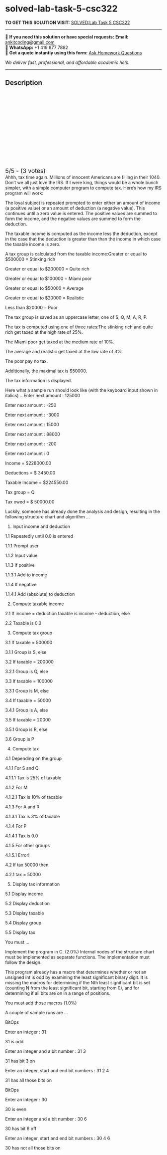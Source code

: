 # solved-lab-task-5-csc322
**TO GET THIS SOLUTION VISIT:** [SOLVED:Lab Task 5 CSC322](https://www.ankitcodinghub.com/product/solvedlab-task-5-solution/)


---

📩 **If you need this solution or have special requests:** **Email:** ankitcoding@gmail.com  
📱 **WhatsApp:** +1 419 877 7882  
📄 **Get a quote instantly using this form:** [Ask Homework Questions](https://www.ankitcodinghub.com/services/ask-homework-questions/)

*We deliver fast, professional, and affordable academic help.*

---

<h2>Description</h2>



<div class="kk-star-ratings kksr-auto kksr-align-center kksr-valign-top" data-payload="{&quot;align&quot;:&quot;center&quot;,&quot;id&quot;:&quot;3498&quot;,&quot;slug&quot;:&quot;default&quot;,&quot;valign&quot;:&quot;top&quot;,&quot;ignore&quot;:&quot;&quot;,&quot;reference&quot;:&quot;auto&quot;,&quot;class&quot;:&quot;&quot;,&quot;count&quot;:&quot;3&quot;,&quot;legendonly&quot;:&quot;&quot;,&quot;readonly&quot;:&quot;&quot;,&quot;score&quot;:&quot;5&quot;,&quot;starsonly&quot;:&quot;&quot;,&quot;best&quot;:&quot;5&quot;,&quot;gap&quot;:&quot;4&quot;,&quot;greet&quot;:&quot;Rate this product&quot;,&quot;legend&quot;:&quot;5\/5 - (3 votes)&quot;,&quot;size&quot;:&quot;24&quot;,&quot;title&quot;:&quot;SOLVED:Lab Task 5 CSC322&quot;,&quot;width&quot;:&quot;138&quot;,&quot;_legend&quot;:&quot;{score}\/{best} - ({count} {votes})&quot;,&quot;font_factor&quot;:&quot;1.25&quot;}">

<div class="kksr-stars">

<div class="kksr-stars-inactive">
            <div class="kksr-star" data-star="1" style="padding-right: 4px">


<div class="kksr-icon" style="width: 24px; height: 24px;"></div>
        </div>
            <div class="kksr-star" data-star="2" style="padding-right: 4px">


<div class="kksr-icon" style="width: 24px; height: 24px;"></div>
        </div>
            <div class="kksr-star" data-star="3" style="padding-right: 4px">


<div class="kksr-icon" style="width: 24px; height: 24px;"></div>
        </div>
            <div class="kksr-star" data-star="4" style="padding-right: 4px">


<div class="kksr-icon" style="width: 24px; height: 24px;"></div>
        </div>
            <div class="kksr-star" data-star="5" style="padding-right: 4px">


<div class="kksr-icon" style="width: 24px; height: 24px;"></div>
        </div>
    </div>

<div class="kksr-stars-active" style="width: 138px;">
            <div class="kksr-star" style="padding-right: 4px">


<div class="kksr-icon" style="width: 24px; height: 24px;"></div>
        </div>
            <div class="kksr-star" style="padding-right: 4px">


<div class="kksr-icon" style="width: 24px; height: 24px;"></div>
        </div>
            <div class="kksr-star" style="padding-right: 4px">


<div class="kksr-icon" style="width: 24px; height: 24px;"></div>
        </div>
            <div class="kksr-star" style="padding-right: 4px">


<div class="kksr-icon" style="width: 24px; height: 24px;"></div>
        </div>
            <div class="kksr-star" style="padding-right: 4px">


<div class="kksr-icon" style="width: 24px; height: 24px;"></div>
        </div>
    </div>
</div>


<div class="kksr-legend" style="font-size: 19.2px;">
            5/5 - (3 votes)    </div>
    </div>
Ahhh, tax time again. Millions of innocent Americans are filling in their 1040. Don’t we all just love the IRS. If I were king, things would be a whole bunch simpler, with a simple computer program to compute tax. Here’s how my IRS program will work:

The loyal subject is repeated prompted to enter either an amount of income (a positive value) or an amount of deduction (a negative value). This continues until a zero value is entered. The positive values are summed to form the income, and the negative values are summed to form the deduction.

The taxable income is computed as the income less the deduction, except in the case that the deduction is greater than than the income in which case the taxable income is zero.

A tax group is calculated from the taxable income:Greater or equal to $500000 = Stinking rich

Greater or equal to $200000 = Quite rich

Greater or equal to $100000 = Miami poor

Greater or equal to $50000 = Average

Greater or equal to $20000 = Realistic

Less than $20000 = Poor

The tax group is saved as an uppercase letter, one of S, Q, M, A, R, P.

The tax is computed using one of three rates:The stinking rich and quite rich get taxed at the high rate of 25%.

The Miami poor get taxed at the medium rate of 10%.

The average and realistic get taxed at the low rate of 3%.

The poor pay no tax.

Additionally, the maximal tax is $50000.

The tax information is displayed.

Here what a sample run should look like (with the keyboard input shown in italics) …Enter next amount : 125000

Enter next amount : -250

Enter next amount : -3000

Enter next amount : 15000

Enter next amount : 88000

Enter next amount : -200

Enter next amount : 0

Income = $228000.00

Deductions = $ 3450.00

Taxable Income = $224550.00

Tax group = Q

Tax owed = $ 50000.00

Luckily, someone has already done the analysis and design, resulting in the following structure chart and algorithm …

1. Input income and deduction

1.1 Repeatedly until 0.0 is entered

1.1.1 Prompt user

1.1.2 Input value

1.1.3 If positive

1.1.3.1 Add to income

1.1.4 If negative

1.1.4.1 Add (absolute) to deduction

2. Compute taxable income

2.1 If income = deduction taxable is income – deduction, else

2.2 Taxable is 0.0

3. Compute tax group

3.1 If taxable = 500000

3.1.1 Group is S, else

3.2 If taxable = 200000

3.2.1 Group is Q, else

3.3 If taxable = 100000

3.3.1 Group is M, else

3.4 If taxable = 50000

3.4.1 Group is A, else

3.5 If taxable = 20000

3.5.1 Group is R, else

3.6 Group is P

4. Compute tax

4.1 Depending on the group

4.1.1 For S and Q

4.1.1.1 Tax is 25% of taxable

4.1.2 For M

4.1.2.1 Tax is 10% of taxable

4.1.3 For A and R

4.1.3.1 Tax is 3% of taxable

4.1.4 For P

4.1.4.1 Tax is 0.0

4.1.5 For other groups

4.1.5.1 Error!

4.2 If tax 50000 then

4.2.1 tax = 50000

5. Display tax information

5.1 Display income

5.2 Display deduction

5.3 Display taxable

5.4 Display group

5.5 Display tax

You must …

Implement the program in C. (2.0%) Internal nodes of the structure chart must be implemented as separate functions. The implementation must follow the design.

This program already has a macro that determines whether or not an unsigned int is odd by examining the least significant binary digit. It is missing the macros for determining if the Nth least significant bit is set (counting N from the least significant bit, starting from 0), and for determining if all bits are on in a range of positions.

You must add those macros (1.0%)

A couple of sample runs are …

BitOps

Enter an integer : 31

31 is odd

Enter an integer and a bit number : 31 3

31 has bit 3 on

Enter an integer, start and end bit numbers : 31 2 4

31 has all those bits on

BitOps

Enter an integer : 30

30 is even

Enter an integer and a bit number : 30 6

30 has bit 6 off

Enter an integer, start and end bit numbers : 30 4 6

30 has not all those bits on
